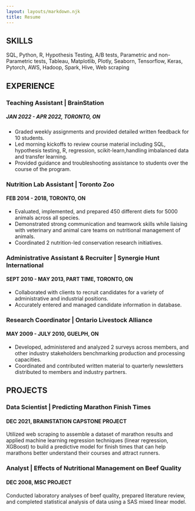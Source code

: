 ```yaml
---
layout: layouts/markdown.njk
title: Resume
---
```


## SKILLS
SQL, Python, R, Hypothesis Testing, A/B tests, Parametric and non-Parametric tests, Tableau, Matplotlib, Plotly, Seaborn, Tensorflow, Keras, Pytorch, AWS, Hadoop, Spark, Hive, Web scraping


## EXPERIENCE
### Teaching Assistant  |  BrainStation
##### JAN  2022 - APR 2022, TORONTO, ON
- Graded weekly assignments and provided detailed written feedback for 10 students. 
- Led morning kickoffs to review course material including SQL, hypothesis testing, R, regression, scikit-learn,handling imbalanced data and transfer learning. 
- Provided guidance and troubleshooting assistance to students over the course of the program.</p>

### Nutrition Lab Assistant  |  Toronto Zoo
#### FEB  2014 - 2018, TORONTO, ON
- Evaluated,  implemented, and prepared 450 different diets for 5000 animals across all species. 
- Demonstrated strong communication and teamwork skills  while liaising with veterinary and animal care teams on nutritional management of animals.
- Coordinated 2 nutrition-led conservation research initiatives.

### Administrative Assistant & Recruiter  |  Synergie Hunt International
#### SEPT 2010  - MAY 2013, PART TIME,  TORONTO, ON
- Collaborated with clients to recruit candidates for a variety of administrative and industrial positions.
- Accurately entered and managed candidate information in database.

### Research Coordinator  |  Ontario Livestock Alliance 
#### MAY 2009 - JULY  2010, GUELPH, ON
- Developed, administered and analyzed 2 surveys across members, and other industry stakeholders benchmarking production and processing capacities.
- Coordinated and contributed written material to quarterly newsletters distributed to members and industry partners.

## PROJECTS

### Data Scientist | Predicting Marathon Finish Times
#### DEC 2021, BRAINSTATION CAPSTONE PROJECT
Utilized  web scraping to assemble a dataset of marathon results and applied machine learning regression techniques (linear regression, XGBoost)  to build a predictive model for finish times that can help marathons better understand their courses and attract runners. 

### Analyst | Effects of Nutritional Management on Beef Quality
#### DEC 2008, MSC PROJECT
Conducted laboratory analyses of beef quality, prepared literature review, and completed statistical  analysis of data using a SAS  mixed linear model. 
